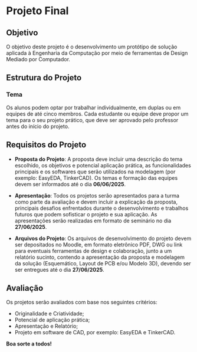 # Projeto Final

## Objetivo

O objetivo deste projeto é o desenvolvimento um protótipo de solução aplicada à Engenharia da Computação por meio de ferramentas de Design Mediado por Computador. 

## Estrutura do Projeto

### Tema

Os alunos podem optar por trabalhar individualmente, em duplas ou em equipes de até cinco membros. Cada estudante ou equipe deve propor um tema para o seu projeto prático, que deve ser aprovado pelo professor antes do início do projeto. 

## Requisitos do Projeto

- **Proposta do Projeto**: A proposta deve incluir uma descrição do tema escolhido, os objetivos e potencial aplicação prática, as funcionalidades principais e os softwares que serão utilizados na modelagem (por exemplo: EasyEDA, TinkerCAD). Os temas e formação das equipes devem ser informados até o dia **06/06/2025**. 

- **Apresentação**: Todos os projetos serão apresentados para a turma como parte da avaliação e devem incluir a explicação da proposta, principais desafios enfrentados durante o desenvolvimento e trabalhos futuros que podem sofisticar o projeto e sua aplicação. As apresentações serão realizadas em formato de seminário no dia **27/06/2025**.

<!--nos dias 19/06 e 26/06/2024. 
 relacionada à Engenharia da Computação;
https://fritzing.org/
-->

- **Arquivos do Projeto**: Os arquivos de desenvolvimento do projeto devem ser depositados no Moodle, em formato eletrônico PDF, DWG ou link para eventuais ferramentas de design e colaboração, junto a um relatório sucinto, contendo a apresentação da proposta e modelagem da solução (Esquemático, Layout de PCB e/ou Modelo 3D), devendo ser ser entregues até o dia **27/06/2025**.

## Avaliação

Os projetos serão avaliados com base nos seguintes critérios:

- Originalidade e Criatividade;
- Potencial de aplicação prática;
- Apresentação e Relatório;
- Projeto em software de CAD, por exemplo: EasyEDA e TinkerCAD.

**Boa sorte a todos!**